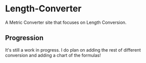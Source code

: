 # Length-Converter
A Metric Converter site that focuses on Length Conversion.

## Progression 
It's still a work in progress. I do plan on adding the rest of different conversion and adding a chart of the formulas!
